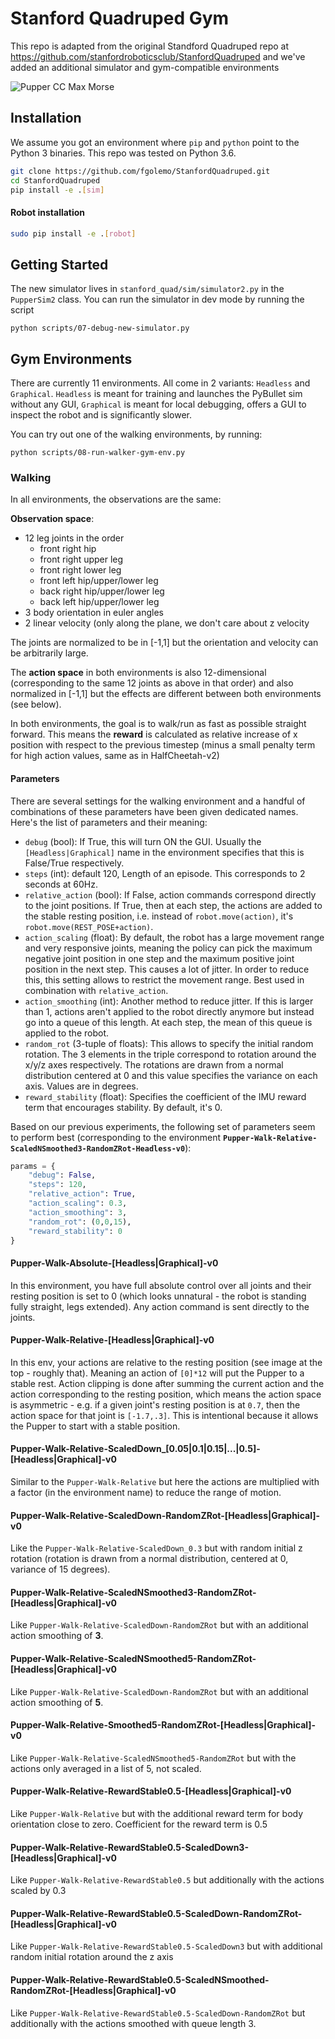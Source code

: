 # Stanford Quadruped Gym 

This repo is adapted from the original Standford Quadruped repo at https://github.com/stanfordroboticsclub/StanfordQuadruped and we've added an additional simulator and gym-compatible environments
 
![Pupper CC Max Morse](https://live.staticflickr.com/65535/49614690753_78edca83bc_4k.jpg)


## Installation

We assume you got an environment where `pip` and `python` point to the Python 3 binaries. This repo was tested on Python 3.6.

```bash
git clone https://github.com/fgolemo/StanfordQuadruped.git
cd StanfordQuadruped
pip install -e .[sim] 
```

#### Robot installation

```bash
sudo pip install -e .[robot]
```

## Getting Started

The new simulator lives in `stanford_quad/sim/simulator2.py` in the `PupperSim2` class. You can run the simulator in dev mode by running the script

    python scripts/07-debug-new-simulator.py
    
## Gym Environments

There are currently 11 environments. All come in 2 variants: `Headless` and `Graphical`. `Headless` is meant for training and launches the PyBullet sim without any GUI, `Graphical` is meant for local debugging, offers a GUI to inspect the robot and is significantly slower.

You can try out one of the walking environments, by running:

    python scripts/08-run-walker-gym-env.py

### Walking

In all environments, the observations are the same:

**Observation space**:
- 12 leg joints in the order
  - front right hip
  - front right upper leg
  - front right lower leg
  - front left hip/upper/lower leg
  - back right hip/upper/lower leg
  - back left hip/upper/lower leg
- 3 body orientation in euler angles
- 2 linear velocity (only along the plane, we don't care about z velocity

The joints are normalized to be in [-1,1] but the orientation and velocity can be arbitrarily large.

The **action space** in both environments is also 12-dimensional (corresponding to the same 12 joints as above in that order) and also normalized in [-1,1] but the effects are different between both environments (see below).

In both environments, the goal is to walk/run as fast as possible straight forward. This means the **reward** is calculated as relative increase of x position with respect to the previous timestep (minus a small penalty term for high action values, same as in HalfCheetah-v2)

#### Parameters

There are several settings for the walking environment and a handful of combinations of these parameters have been given dedicated names. Here's the list of parameters and their meaning:

- `debug` (bool): If True, this will turn ON the GUI. Usually the `[Headless|Graphical]` name in the environment specifies that this is False/True respectively.
- `steps` (int): default 120, Length of an episode. This corresponds to 2 seconds at 60Hz.
- `relative_action` (bool): If False, action commands correspond directly to the joint positions. If True, then at each step, the actions are added to the stable resting position, i.e. instead of `robot.move(action)`, it's `robot.move(REST_POSE+action)`.
- `action_scaling` (float): By default, the robot has a large movement range and very responsive joints, meaning the policy can pick the maximum negative joint position in one step and the maximum positive joint position in the next step. This causes a lot of jitter. In order to reduce this, this setting allows to restrict the movement range. Best used in combination with `relative_action`.
- `action_smoothing` (int): Another method to reduce jitter. If this is larger than 1, actions aren't applied to the robot directly anymore but instead go into a queue of this length. At each step, the mean of this queue is applied to the robot.
- `random_rot` (3-tuple of floats): This allows to specify the initial random rotation. The 3 elements in the triple correspond to rotation around the x/y/z axes respectively. The rotations are drawn from a normal distribution centered at 0 and this value specifies the variance on each axis. Values are in degrees.
- `reward_stability` (float): Specifies the coefficient of the IMU reward term that encourages stability. By default, it's 0. 

Based on our previous experiments, the following set of parameters seem to perform best (corresponding to the environment **`Pupper-Walk-Relative-ScaledNSmoothed3-RandomZRot-Headless-v0`**):

```python
params = {
    "debug": False,
    "steps": 120,
    "relative_action": True,
    "action_scaling": 0.3,
    "action_smoothing": 3,
    "random_rot": (0,0,15),
    "reward_stability": 0
}
```       

#### Pupper-Walk-Absolute-[Headless|Graphical]-v0

In this environment, you have full absolute control over all joints and their resting position is set to 0 (which looks unnatural - the robot is standing fully straight, legs extended). Any action command is sent directly to the joints.

#### Pupper-Walk-Relative-[Headless|Graphical]-v0

In this env, your actions are relative to the resting position (see image at the top - roughly that). Meaning an action of `[0]*12` will put the Pupper to a stable rest. Action clipping is done after summing the current action and the action corresponding to the resting position, which means the action space is asymmetric - e.g. if a given joint's resting position is at `0.7`, then the action space for that joint is `[-1.7,.3]`. This is intentional because it allows the Pupper to start with a stable position.

#### Pupper-Walk-Relative-ScaledDown_[0.05|0.1|0.15|...|0.5]-[Headless|Graphical]-v0

Similar to the `Pupper-Walk-Relative` but here the actions are multiplied with a factor (in the environment name) to reduce the range of motion.

#### Pupper-Walk-Relative-ScaledDown-RandomZRot-[Headless|Graphical]-v0

Like the `Pupper-Walk-Relative-ScaledDown_0.3` but with random initial z rotation (rotation is drawn from a normal distribution, centered at 0, variance of 15 degrees).

#### Pupper-Walk-Relative-ScaledNSmoothed3-RandomZRot-[Headless|Graphical]-v0

Like `Pupper-Walk-Relative-ScaledDown-RandomZRot` but with an additional action smoothing of **3**.

#### Pupper-Walk-Relative-ScaledNSmoothed5-RandomZRot-[Headless|Graphical]-v0

Like `Pupper-Walk-Relative-ScaledDown-RandomZRot` but with an additional action smoothing of **5**.

#### Pupper-Walk-Relative-Smoothed5-RandomZRot-[Headless|Graphical]-v0

Like `Pupper-Walk-Relative-ScaledNSmoothed5-RandomZRot` but with the actions only averaged in a list of 5, not scaled.

#### Pupper-Walk-Relative-RewardStable0.5-[Headless|Graphical]-v0

Like `Pupper-Walk-Relative` but with the additional reward term for body orientation close to zero. Coefficient for the reward term is 0.5

#### Pupper-Walk-Relative-RewardStable0.5-ScaledDown3-[Headless|Graphical]-v0

Like `Pupper-Walk-Relative-RewardStable0.5` but additionally with the actions scaled by 0.3

#### Pupper-Walk-Relative-RewardStable0.5-ScaledDown-RandomZRot-[Headless|Graphical]-v0

Like `Pupper-Walk-Relative-RewardStable0.5-ScaledDown3` but with additional random initial rotation around the z axis

#### Pupper-Walk-Relative-RewardStable0.5-ScaledNSmoothed-RandomZRot-[Headless|Graphical]-v0

Like `Pupper-Walk-Relative-RewardStable0.5-ScaledDown-RandomZRot` but additionally with the actions smoothed with queue length 3.



